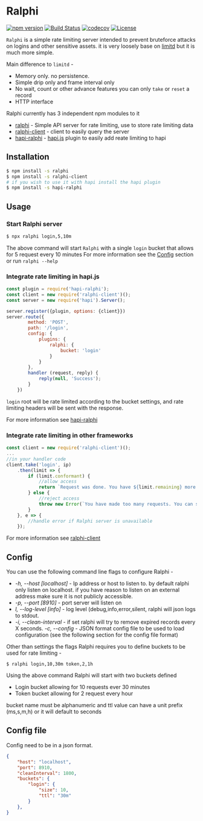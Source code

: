 # Ralphi

[![npm version](https://img.shields.io/npm/v/ralphi.svg)](https://www.npmjs.com/package/ralphi)
[![Build Status](https://travis-ci.org/yonjah/ralphi.svg?branch=master)](https://travis-ci.org/yonjah/ralphi)
[![codecov](https://codecov.io/gh/yonjah/ralphi/branch/master/graph/badge.svg)](https://codecov.io/gh/yonjah/ralphi)
[![License](https://img.shields.io/npm/l/ralphi.svg?maxAge=2592000?style=plastic)](https://github.com/yonjah/ralphi/blob/master/LICENSE)

`Ralphi` is a simple rate limiting server intended to prevent bruteforce attacks on logins and other sensitive assets. it is very loosely base on [limitd](https://github.com/limitd/limitd) but it is much more simple.

Main difference to `limitd` -
- Memory only. no persistence.
- Simple drip only and frame interval only
- No wait, count or other advance features you can only `take` or `reset` a record
- HTTP interface

Ralphi currently has 3 independent npm modules to it 
- [ralphi](https://github.com/yonjah/ralphi/blob/master/server/README.md) - Simple API server for rate limiting, use to store rate limiting data
- [ralphi-client](https://github.com/yonjah/ralphi/blob/master/client/README.md) - client to easily query the server
- [hapi-ralphi](https://github.com/yonjah/ralphi/blob/master/hapi-plugin/README.md) - [hapi.js](https://github.com/hapi/hapi) plugin to easily add reate limiting to hapi 

## Installation

```bash
$ npm install -s ralphi
$ npm install -s ralphi-client
# if you wish to use it with hapi install the hapi plugin
$ npm install -s hapi-ralphi
```

## Usage 

### Start Ralphi server
```bash
$ npx ralphi login,5,10m
```

The above command will start `Ralphi` with a single `login` bucket that allows for 5 request every 10 minutes
For more information see the [Config](#config) section or run `ralphi --help`

### Integrate rate limiting in hapi.js
```js
const plugin = require('hapi-ralphi');
const client = new require('ralphi-client')();
const server = new require('hapi').Server();

server.register({plugin, options: {client}})
server.route({
        method: 'POST',
        path: '/login',
        config: {
            plugins: {
                ralphi: {
                    bucket: 'login'
                }
            }
        },
        handler (request, reply) {
            reply(null, 'Success');
        }
    })
```

`login` root will be rate limited according to the bucket settings, and rate limiting headers will be sent with the response.

For more information see [hapi-ralphi](https://github.com/yonjah/ralphi/blob/master/hapi-plugin/README.md) 

### Integrate rate limiting in other frameworks
```js
const client = new require('ralphi-client')();
...
//in your handler code
client.take('login', ip)
    .then(limit => {
        if (limit.conformant) {
            //allow access
            return `Request was done. You have ${limit.remaining} more requests until ${new Date(limit.ttl * 1000)}`
        } else {
            //reject access
            throw new Error(`You have made too many requests. You can send ${limit.size} requests after ${new Date(limit.ttl * 1000)}`)
        }
    }, e => {
        //handle error if Ralphi server is unavailable 
    });
```

For more information see [ralphi-client](https://github.com/yonjah/ralphi/blob/master/client/README.md) 


## Config

You can use the following command line flags to configure Ralphi -
- _-h, --host <ip> [localhost]_ - Ip address or host to listen to. by default ralphi only listen on localhost. if you have reason to listen on an external address make sure it is not publicly accessible.
- _-p, --port <n> [8910]_  - port server will listen on
- _l, --log-level <level> [info]_ - log level (debug,info,error,silent, ralphi will json logs to stdout.
- _-i, --clean-interval <n>_ - if set ralphi will try to remove expired records every X seconds.
_-c, --config <file>_ - JSON format config file to be used to load configuration (see the following section for the config file format)

Other than settings the flags Ralphi requires you to define buckets to be used for rate limiting -
```shell
$ ralphi login,10,30m token,2,1h
```
Using the above command Ralphi will start with two buckets defined
- Login bucket allowing for 10 requests ever 30 minutes
- Token bucket allowing for 2 request every hour

bucket name must be alphanumeric and ttl value can have a unit prefix (ms,s,m,h) or it will default to seconds

## Config file               
Config need to be in a json format.
```json
{
    "host": "localhost",
    "port": 8910,
    "cleanInterval": 1800,
    "buckets": {
        "login": {
            "size": 10,
            "ttl": "30m"
        }
    },
}
```

